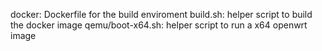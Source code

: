 docker: Dockerfile for the build enviroment
build.sh: helper script to build the docker image
qemu/boot-x64.sh: helper script to run a x64 openwrt image
